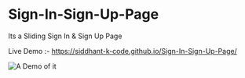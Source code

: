 # Sign-In-Sign-Up-Page
Its a Sliding Sign In &amp; Sign Up Page

Live Demo :- https://siddhant-k-code.github.io/Sign-In-Sign-Up-Page/ 

![A Demo of it](https://i.imgur.com/Nb4rHpB.png)

